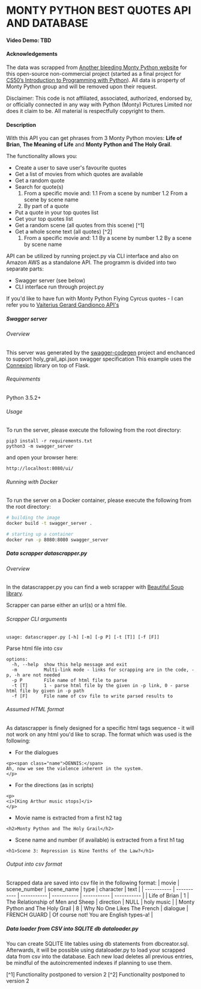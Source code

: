 # MONTY PYTHON BEST QUOTES API AND DATABASE

#### Video Demo:  TBD <URL HERE>

#### Acknowledgements
The data was scrapped from [Another bleeding Monty Python website](http://montypython.50webs.com/) for this open-source non-commercial project (started as a final project for [CS50’s Introduction to Programming with Python](https://cs50.harvard.edu/python/2022/project/)). All data is property of Monty Python group and will be removed upon their request.

Disclaimer: This code is not affiliated, associated, authorized, endorsed by, or officially connected in any way with Python (Monty) Pictures Limited nor does it claim to be. All material is respectfully copyright to them.

#### Description
With this API you can get phrases from 3 Monty Python movies: **Life of Brian**, **The Meaning of Life** and **Monty Python and The Holy Grail**.

The functionality allows you:
* Create a user to save user's favourite quotes
* Get a list of movies from which quotes are available
* Get a random quote
* Search for quote(s)
    1. From a specific movie and:
     1.1 From a scene by number
     1.2 From a scene by scene name
    2. By part of a quote
* Put a quote in your top quotes list
* Get your top quotes list
* Get a random scene (all quotes from this scene) [^1]
* Get a whole scene text (all quotes) [^2]
    1. From a specific movie and:
        1.1 By a scene by number
        1.2 By a scene by scene name

API can be utilized by running project.py via CLI interface and also on Amazon AWS as a standalone API.
The programm is divided into two separate parts:
* Swagger server (see below)
* CLI interface run through project.py

If you'd like to have fun with Monty Python Flying Cyrcus quotes - I can refer you to [Vaiterius
Gerard Gandionco API's](https://github.com/Vaiterius/Monty-Pythons-Flying-API/blob/main/README.md)

##### Swagger server

###### Overview
This server was generated by the [swagger-codegen](https://github.com/swagger-api/swagger-codegen) project and enchanced to support holy_grail_api.json swagger specification
This example uses the [Connexion](https://github.com/zalando/connexion) library on top of Flask.

###### Requirements
Python 3.5.2+

###### Usage
To run the server, please execute the following from the root directory:

```
pip3 install -r requirements.txt
python3 -m swagger_server
```

and open your browser here:

```
http://localhost:8080/ui/
```
###### Running with Docker

To run the server on a Docker container, please execute the following from the root directory:

```bash
# building the image
docker build -t swagger_server .

# starting up a container
docker run -p 8080:8080 swagger_server
```

##### Data scrapper datascrapper.py

###### Overview
In the datascrapper.py you can find a web scrapper with [Beautiful Soup library](https://www.crummy.com/software/BeautifulSoup/bs4/doc/#).

Scrapper can parse either an url(s) or a html file.

###### Scrapper CLI arguments
```
usage: datascrapper.py [-h] [-m] [-p P] [-t [T]] [-f [F]]
```
Parse html file into csv
```
options:
  -h, --help  show this help message and exit
  -m          Multi-link mode - links for scrapping are in the code, -p, -h are not needed
  -p P        File name of html file to parse
  -t [T]      1 - parse html file by the given in -p link, 0 - parse html file by given in -p path
  -f [F]      File name of csv file to write parsed results to
```

###### Assumed HTML format

As datascrapper is finely designed for a specific html tags sequence - it will not work on any html you'd like to scrap.
The format which was used is the following:

* For the dialogues
```
<p><span class="name">DENNIS:</span>
Ah, now we see the violence inherent in the system.
</p>
```
* For the directions (as in scripts)
```
<p>
<i>[King Arthur music stops]</i>
</p>
```
* Movie name is extracted from a first h2 tag
```
<h2>Monty Python and The Holy Grail</h2>
```
* Scene name and number (if available) is extracted from a first h1 tag
```
<h1>Scene 3: Repression is Nine Tenths of the Law?</h1>
```

###### Output into csv format

Scrapped data are saved into csv file in the following format:
| movie | scene_number | scene_name | type | character | text |
| ----------- | ----------- | ----------- | ----------- | ----------- | ----------- |
| Life of Brian | 1 | The Relationship of Men and Sheep | direction | NULL | holy music |
| Monty Python and The Holy Grail | 8 | Why No One Likes The French | dialogue | FRENCH GUARD | Of course not! You are English types-a! |

##### Data loader from CSV into SQLITE db dataloader.py

You can create SQLITE lite tables using db statements from dbcreator.sql. Afterwards, it will be possible using dataloader.py to load your scrapped data from csv into the database. Each new load deletes all previous entries, be mindful of the autoincremented indexes if planning to use them.

[^1] Functionality postponed to version 2
[^2] Functionality postponed to version 2